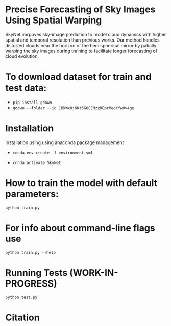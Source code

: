 # Precise Forecasting of Sky Images Using Spatial Warping
 SkyNet imrpoves sky-image prediction to model cloud dynamics with higher spatial and temporal resolution than previous works. Our method handles distorted clouds near the horizon of the hemispherical mirror by patially warping the sky images during training to facilitate longer forecasting of cloud evolution. 

# To download dataset for train and test data:

- `pip install gdown`
- `gdown --folder --id 1BkWx0j6Kt5G8CEMzzREprMeoYfw0v4ge`
    
# Installation

Installation using using anaconda package management

- `conda env create -f environment.yml`

- `conda activate SkyNet`

# How to train the model with default parameters:
    python train.py

# For info about command-line flags use
    python train.py --help

# Running Tests (WORK-IN-PROGRESS)
    python test.py

# Citation



